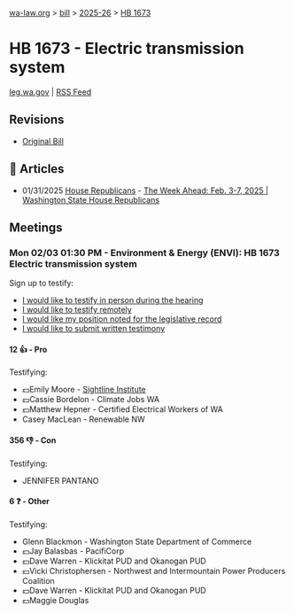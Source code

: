 [wa-law.org](/) > [bill](/bill/) > [2025-26](/bill/2025-26/) > [HB 1673](/bill/2025-26/hb/1673/)

# HB 1673 - Electric transmission system
[leg.wa.gov](https://app.leg.wa.gov/billsummary?BillNumber=1673&Year=2025&Initiative=false) | [RSS Feed](./rss.xml)

## Revisions
* [Original Bill](1/)

## 📰 Articles
* 01/31/2025 [House Republicans](/org/house_republicans/) - [The Week Ahead: Feb. 3-7, 2025 | Washington State House Republicans](https://houserepublicans.wa.gov/week/the-week-ahead-feb-3-7-2025/#:~:text=HB%201673)

## Meetings
### Mon 02/03 01:30 PM - Environment & Energy (ENVI): HB 1673 Electric transmission system
Sign up to testify:
* [I would like to testify in person during the hearing](https://app.leg.wa.gov/csi/Testifier/Add?chamber=House&mId=32650&aId=162691&caId=25409&tId=1)
* [I would like to testify remotely](https://app.leg.wa.gov/csi/Testifier/Add?chamber=House&mId=32650&aId=162691&caId=25409&tId=2)
* [I would like my position noted for the legislative record](https://app.leg.wa.gov/csi/Testifier/Add?chamber=House&mId=32650&aId=162691&caId=25409&tId=3)
* [I would like to submit written testimony](https://app.leg.wa.gov/csi/Testifier/Add?chamber=House&mId=32650&aId=162691&caId=25409&tId=4)

#### 12 👍 - Pro
Testifying:
* 💵Emily Moore - [Sightline Institute](/org/sightline_institute/)
* 💵Cassie Bordelon - Climate Jobs WA
* 💵Matthew Hepner - Certified Electrical Workers of WA
* Casey MacLean - Renewable NW

#### 356 👎 - Con
Testifying:
* JENNIFER PANTANO

#### 6 ❓ - Other
Testifying:
* Glenn Blackmon - Washington State Department of Commerce
* 💵Jay Balasbas - PacifiCorp
* 💵Dave Warren - Klickitat PUD and Okanogan PUD
* 💵Vicki Christophersen - Northwest and Intermountain Power Producers Coalition
* 💵Dave Warren - Klickitat PUD and Okanogan PUD
* 💵Maggie Douglas

